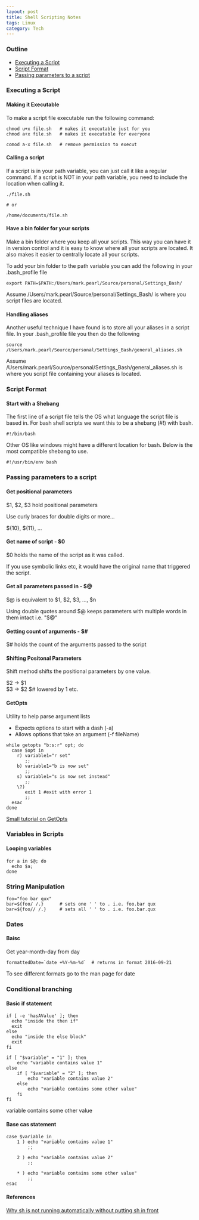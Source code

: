 ```yaml
---
layout: post
title: Shell Scripting Notes
tags: Linux
category: Tech
---
```

### Outline

- [Executing a Script](#executing-a-script)  
- [Script Format](#script-format)  
- [Passing parameters to a script](#passing-parameters-to-a-script)

### Executing a Script

#### Making it Executable

To make a script file executable run the following command:  

~~~
chmod u+x file.sh   # makes it executable just for you
chmod a+x file.sh   # makes it executable for everyone  

comod a-x file.sh   # remove permission to execut
~~~

#### Calling a script

If a script is in your path variable, you can just call it like a regular command.
If a script is NOT in your path variable, you need to include the location when calling it.  

~~~
./file.sh

# or

/home/documents/file.sh
~~~

#### Have a bin folder for your scripts

Make a bin folder where you keep all your scripts. This way you can have it in version control and it is easy to know where all your scripts are located. It also makes it easier to centrally locate all your scripts.  

To add your bin folder to the path variable you can add the following in your .bash_profile file  

~~~
export PATH=$PATH:/Users/mark.pearl/Source/personal/Settings_Bash/
~~~

Assume /Users/mark.pearl/Source/personal/Settings_Bash/ is where you script files are located.   


#### Handling aliases 

Another useful technique I have found is to store all your aliases in a script file. In your .bash_profile file you then do the following

~~~
source /Users/mark.pearl/Source/personal/Settings_Bash/general_aliases.sh
~~~

Assume /Users/mark.pearl/Source/personal/Settings_Bash/general_aliases.sh is where you script file containing your aliases is located.  

### Script Format

#### Start with a Shebang  

The first line of a script file tells the OS what language the script file is based in. For bash shell scripts we want this to be a shebang (#!) with bash.

~~~
#!/bin/bash
~~~

Other OS like windows might have a different location for bash. Below is the most compatible shebang to use.

~~~
#!/usr/bin/env bash
~~~

### Passing parameters to a script

#### Get positional parameters

$1, $2, $3 hold positional parameters

Use curly braces for double digits or more...

${10}, ${11}, ...

#### Get name of script - $0 

$0 holds the name of the script as it was called. 

If you use symbolic links etc, it would have the original name that triggered the script.

#### Get all parameters passed in - $@ 

$@ is equivalent to $1, $2, $3, ..., $n

Using double quotes around $@ keeps parameters with multiple words in them intact i.e. "$@" 

#### Getting count of arguments - $# 

$# holds the count of the arguments passed to the script

#### Shifting Positonal Parameters

Shift method shifts the positional parameters by one value.  

$2 -> $1  
$3 -> $2
$# lowered by 1
etc.

#### GetOpts

Utility to help parse argument lists  
- Expects options to start with a dash (-a)  
- Allows options that take an argument (-f fileName)  

~~~
while getopts "b:s:r" opt; do
  case $opt in 
    r) variable1="r set"
       ;;
    b) variable1="b is now set"  
       ;;
    s) variable1="s is now set instead"
       ;; 
    \?) 
       exit 1 #exit with error 1
       ;;
  esac
done
~~~

[Small tutorial on GetOpts](http://wiki.bash-hackers.org/howto/getopts_tutorial)  

### Variables in Scripts

#### Looping variables

~~~
for a in $@; do  
  echo $a;
done
~~~

### String Manipulation

~~~
foo="foo bar qux"
bar=${foo/ /.}      # sets one ' ' to . i.e. foo.bar qux
bar=${foo// /.}     # sets all ' ' to . i.e. foo.bar.qux
~~~

### Dates

#### Baisc 

Get year-month-day from day

~~~
formattedDate=`date +%Y-%m-%d`  # returns in format 2016-09-21
~~~

To see different formats go to the man page for date

### Conditional branching 

#### Basic if statement

~~~
if [ -e 'hasAValue' ]; then
  echo "inside the then if"
  exit
else
  echo "inside the else block"
  exit
fi

if [ "$variable" = "1" ]; then 
    echo "variable contains value 1"
else
    if [ "$variable" = "2" ]; then
        echo "variable contains value 2"
    else
        echo "variable contains some other value"
    fi
fi
~~~
variable contains some other value
#### Base cas statement

~~~
case $variable in 
    1 ) echo "variable contains value 1"
        ;;

    2 ) echo "variable contains value 2"
        ;;

    * ) echo "variable contains some other value"
        ;;
esac
~~~

#### References 

[Why sh is not running automatically without putting sh in front](http://apple.stackexchange.com/questions/101170/why-do-i-need-to-put-sh-before-running-sh-files)
